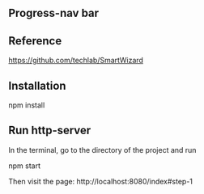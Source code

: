 ## Progress-nav bar

## Reference 

https://github.com/techlab/SmartWizard

## Installation

npm install

## Run http-server
In the terminal, go to the directory of the project and run 

npm start

Then visit the page: http://localhost:8080/index#step-1
